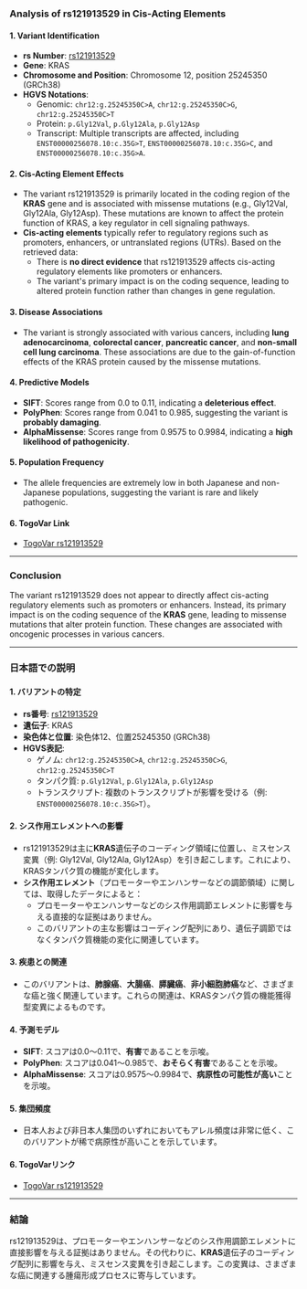 ### Analysis of rs121913529 in Cis-Acting Elements

#### 1. **Variant Identification**
   - **rs Number**: [rs121913529](https://identifiers.org/dbsnp/rs121913529)
   - **Gene**: KRAS
   - **Chromosome and Position**: Chromosome 12, position 25245350 (GRCh38)
   - **HGVS Notations**:
     - Genomic: `chr12:g.25245350C>A`, `chr12:g.25245350C>G`, `chr12:g.25245350C>T`
     - Protein: `p.Gly12Val`, `p.Gly12Ala`, `p.Gly12Asp`
     - Transcript: Multiple transcripts are affected, including `ENST00000256078.10:c.35G>T`, `ENST00000256078.10:c.35G>C`, and `ENST00000256078.10:c.35G>A`.

#### 2. **Cis-Acting Element Effects**
   - The variant rs121913529 is primarily located in the coding region of the **KRAS** gene and is associated with missense mutations (e.g., Gly12Val, Gly12Ala, Gly12Asp). These mutations are known to affect the protein function of KRAS, a key regulator in cell signaling pathways.
   - **Cis-acting elements** typically refer to regulatory regions such as promoters, enhancers, or untranslated regions (UTRs). Based on the retrieved data:
     - There is **no direct evidence** that rs121913529 affects cis-acting regulatory elements like promoters or enhancers.
     - The variant's primary impact is on the coding sequence, leading to altered protein function rather than changes in gene regulation.

#### 3. **Disease Associations**
   - The variant is strongly associated with various cancers, including **lung adenocarcinoma**, **colorectal cancer**, **pancreatic cancer**, and **non-small cell lung carcinoma**. These associations are due to the gain-of-function effects of the KRAS protein caused by the missense mutations.

#### 4. **Predictive Models**
   - **SIFT**: Scores range from 0.0 to 0.11, indicating a **deleterious effect**.
   - **PolyPhen**: Scores range from 0.041 to 0.985, suggesting the variant is **probably damaging**.
   - **AlphaMissense**: Scores range from 0.9575 to 0.9984, indicating a **high likelihood of pathogenicity**.

#### 5. **Population Frequency**
   - The allele frequencies are extremely low in both Japanese and non-Japanese populations, suggesting the variant is rare and likely pathogenic.

#### 6. **TogoVar Link**
   - [TogoVar rs121913529](https://togovar.org/variant/rs121913529)

---

### Conclusion
The variant rs121913529 does not appear to directly affect cis-acting regulatory elements such as promoters or enhancers. Instead, its primary impact is on the coding sequence of the **KRAS** gene, leading to missense mutations that alter protein function. These changes are associated with oncogenic processes in various cancers.

---

### 日本語での説明

#### 1. **バリアントの特定**
   - **rs番号**: [rs121913529](https://identifiers.org/dbsnp/rs121913529)
   - **遺伝子**: KRAS
   - **染色体と位置**: 染色体12、位置25245350 (GRCh38)
   - **HGVS表記**:
     - ゲノム: `chr12:g.25245350C>A`, `chr12:g.25245350C>G`, `chr12:g.25245350C>T`
     - タンパク質: `p.Gly12Val`, `p.Gly12Ala`, `p.Gly12Asp`
     - トランスクリプト: 複数のトランスクリプトが影響を受ける（例: `ENST00000256078.10:c.35G>T`）。

#### 2. **シス作用エレメントへの影響**
   - rs121913529は主に**KRAS**遺伝子のコーディング領域に位置し、ミスセンス変異（例: Gly12Val, Gly12Ala, Gly12Asp）を引き起こします。これにより、KRASタンパク質の機能が変化します。
   - **シス作用エレメント**（プロモーターやエンハンサーなどの調節領域）に関しては、取得したデータによると：
     - プロモーターやエンハンサーなどのシス作用調節エレメントに影響を与える直接的な証拠はありません。
     - このバリアントの主な影響はコーディング配列にあり、遺伝子調節ではなくタンパク質機能の変化に関連しています。

#### 3. **疾患との関連**
   - このバリアントは、**肺腺癌**、**大腸癌**、**膵臓癌**、**非小細胞肺癌**など、さまざまな癌と強く関連しています。これらの関連は、KRASタンパク質の機能獲得型変異によるものです。

#### 4. **予測モデル**
   - **SIFT**: スコアは0.0～0.11で、**有害**であることを示唆。
   - **PolyPhen**: スコアは0.041～0.985で、**おそらく有害**であることを示唆。
   - **AlphaMissense**: スコアは0.9575～0.9984で、**病原性の可能性が高い**ことを示唆。

#### 5. **集団頻度**
   - 日本人および非日本人集団のいずれにおいてもアレル頻度は非常に低く、このバリアントが稀で病原性が高いことを示しています。

#### 6. **TogoVarリンク**
   - [TogoVar rs121913529](https://togovar.org/variant/rs121913529)

---

### 結論
rs121913529は、プロモーターやエンハンサーなどのシス作用調節エレメントに直接影響を与える証拠はありません。その代わりに、**KRAS**遺伝子のコーディング配列に影響を与え、ミスセンス変異を引き起こします。この変異は、さまざまな癌に関連する腫瘍形成プロセスに寄与しています。